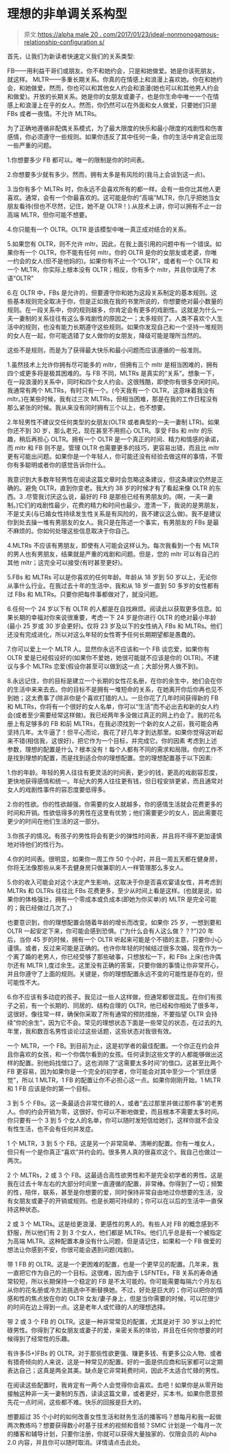# 理想的非单调关系构型

> 原文:[https://alpha male 20 . com/2017/01/23/ideal-nonmonogamous-relationship-configuration s/](https://alphamale20.com/2017/01/23/ideal-nonmonogamous-relationship-configurations/)

首先，让我们为新读者快速定义我们的关系类型:

FB——用利益干哥们或朋友。你不和她约会，只是和她做爱。她是你该死朋友，就这样。
MLTR——多重长期关系。你真的在情感上和浪漫上喜欢她。你在和她约会，和她做爱。然而，你也可以和其他女人约会和浪漫(她也可以和其他男人约会和做爱)。开放的长期关系。她是你的女朋友或妻子，也是你生命中唯一一个在情感上和浪漫上在乎的女人。然而，你仍然可以在外面和女人做爱，只要她们只是 FBs 或者一夜情。不允许 MLTRs。

为了正确地遵循非配偶关系模式，为了最大限度的快乐和最小限度的戏剧性和伤害感情，你必须遵守一些规则。如果你违反了其中任何一条，你的生活中肯定会出现一些严重的问题。

1.你想要多少 FB 都可以。唯一的限制是你的时间表。

2.你想要多少就有多少。然而，拥有太多是有风险的(我马上会谈到这一点)。

3.当你有多个 MLTRs 时，你永远不会喜欢所有的都一样。会有一些你比其他人更喜欢。通常，会有一个你最喜欢的。这可能是你的“高端”MLTR，你几乎把她当女朋友看待(但也不尽然，记住，她不是 OLTR！).从技术上讲，你可以拥有不止一台高端 MLTR，但你可能不想要。

4.你只能有一个 OLTR。OLTR 是该模型中唯一真正成对结合的关系。

5.如果您有 OLTR，则不允许 mltr。因此，在我上面引用的问题中有一个错误。如果你有一个 OLTR，你不能有任何 mltr。你的 OLTR 是你的女朋友或老婆，你唯一约会的女人(但不是他妈的)。如果你有不止一个“OLTR”，或者有一个 OLTR 和一个 MLTR，你实际上根本没有 OLTR；相反，你有多个 mltr，并且你误用了术语“OLTR”

6.在 OLTR 中，FBs 是允许的，但要遵守你和她为这段关系制定的基本规则。这些基本规则完全取决于你，但是正如我在我的书里所说的，你想要绝对最小数量的规则。在一段关系中，你的规则越多，你肯定会有更多的戏剧性。这就是为什么一夫一妻制的关系往往有这么多戏剧性的原因之一；太多规则了。人类不喜欢个人生活中的规则，也没有能力长期遵守这些规则。如果你发现自己和一个坚持一堆规则的女人在一起，你可能选错了女人做你的女朋友，降级可能是理所当然的。

这些不是规则，而是为了获得最大快乐和最小问题而应该遵循的一般准则。

1.虽然技术上允许你拥有尽可能多的 mltr，但拥有三个 mltr 是相当困难的，拥有四个或更多将是极其困难的。与 FB 不同，MLTRs 是真实的“关系”。想象一下，在一段浪漫的关系中，同时和四个女人约会。这很残酷，即使你有很多空闲时间。我通常有两个 MLTRs，有时只有一个。(今天我有一个 OLTR，这意味着我没有 mltr。)在某些时候，我有过三次 MLTRs，但相当困难，那是在我的工作日程没有那么紧张的时候。我从来没有同时拥有三个以上，也不想要。

2.年轻男性不建议交任何类型的女朋友(OLTR 或者典型的一夫一妻制 LTR)。如果你还不到 30 岁，那么老兄，现在甚至不用担心 OLTR。享受 FBs 和 mltr 的乐趣，稍后再担心 OLTR。拥有一个 OLTR 是一个真正的时间、精力和情感的承诺，而 mltr 和 FB 则不是。管理 OLTR 也需要更多的技巧，更容易出错，而且比 mltr 更有可能出问题。如果你是一个年轻人，你可能还没有经验去做这样的事情，不管你有多聪明或者你的感觉告诉你什么。

我意识到大多数年轻男性在阅读这篇文章时会忽略这条建议，但这条建议仍然是正确的。避免 OLTR，直到你变老。我大约 38 岁的时候才有了看起来像 OLTR 的东西。3 .尽管我讨厌这么说，最好的 FB 是那些已经有男朋友的。(啊，一夫一妻制。)它们的戏剧性最少，花费的精力和时间也最少。澄清一下，我说的是男朋友，不是丈夫(与已婚女性持续发生性关系是有风险的，我不建议这么做)。我不是建议你到处去操一堆有男朋友的女人。我只是在陈述一个事实，有男朋友的 FBs 是最不麻烦的。你如何处理这些信息取决于你自己。

4.MLTRs 不应该有男朋友，即使有人可能会这样认为。每次我看到一个有 MLTR 的男人也有男朋友，结果就是严重的戏剧和问题。但是，您的 mltr 可以有自己的其他 mltr；这完全可以接受(有时甚至更好)。

5.FBs 和 MLTRs 可以是你喜欢的任何年龄。年龄从 18 岁到 50 岁以上，无论你从事什么行业。在我过去十年的生活中，我和从 18 岁一直到 50 多岁的女性都有过 FBs 和 MLTRs。只要你把每件事都做对了，就没问题。

6.任何一个 24 岁以下有 OLTR 的人都是在自找麻烦。阅读此以获取更多信息。如果长期的幸福对你来说很重要，考虑一下 24 岁是你进行 OLTR 的绝对最小年龄(最小 25 岁或 30 岁会更好)。仅将 23 岁及以下的女性纳入 FBs 和 MLTRs。他们还没有完成进化，所以对这么年轻的女性寄予任何长期期望都是愚蠢的。

7.你可以爱上一个 MLTR 人。显然你永远不应该和一个 FB 谈恋爱，如果你有 OLTR 爱是已经假设好的(如果你不爱她，她很可能就不应该是你的 OLTR)。不建议与多个 MLTRs 恋爱(假设你甚至可以做到这一点；大部分男人做不到)。

8.永远记住，你的目标是建立一个长期的女性花名册，在你的余生中，她们会在你的生活中来来去去。你的目标不是拥有一堆短命的关系，在她离开你后你再也见不到她；这太费事了(除非你是个喜欢打猎的人)。一旦你花了几年时间获得新的 FB 和 MLTRs，你将有一个很好的女人名单，你可以“生活”而不必出去和新的女人约会(或者至少需要经常这样做)。我已经两年多没做过真正的网上约会了。我的花名册上有足够多的 FB 和前 MLTRs，在我必须找到一个新的女人之前，我可能会再坚持几年。太牛逼了！但平心而论，我花了好几年才到达那里。如果你觉得这听起来不错(相信我，这很好)，把它作为一个目标，并完成它。你的因素
考虑到上述参数，理想的配置是什么？根本没有！每个人都有不同的需求和局限。你的工作不是找到理想的配置，而是找到适合你的理想配置。您的理想配置基于以下因素:

1.你的年龄。年轻的男人往往有更灵活的时间表，更少的钱，更高的戏剧容忍度，更快地获得感情和统一。年纪大的男人往往更有钱，但日程安排更紧，而且通常对女人的戏剧性事件的容忍度要低得多。

2.你的性欲。你的性欲越强，你需要的女人就越多，你的感情生活就会花费更多的时间和开销。性欲低得多的男性在这里有优势；他们需要更少的女人，因此需要花更少的时间在他们生活的这一部分。

3.你孩子的情况。有孩子的男性将会有更少的弹性时间表，并且将不得不更加谨慎地对待他们的性行为。

4.你的时间表。很明显，如果你一周工作 50 个小时，并且一周五天都在健身房，你将无法像那些从来不去健身房只做兼职的人一样管理那么多女人。

5.你的收入可能会对这个决定产生影响，这取决于你是否喜欢宴请女性，并考虑到 MLTRs 和 OLTRs 往往比 FBs 花费更多，至少从时间上看是这样。(也就是说，如果你的体格强壮，拥有一个零成本或负成本(即她为你买单)的 MLTR 是完全可能的；我已经做过几次了。)

也要意识到，你的理想配置会随着年龄的增长而改变。如果你 25 岁，一想到要和 OLTR 一起安定下来，你可能会感到恐惧。(“为什么会有人这么做？？?")20 年后，当你 45 岁的时候，拥有一个 OLTR 听起来可能是个不错的主意，只要你小心谨慎。或者，反过来可能是正确的。也许你年轻的时候结过很多次婚，现在作为一个离了婚的老男人，你已经受够了那些破事，只想放松一下，和 FBs 上床(也许偶尔还有 MLTR ),度过余生。这里没有正确的答案，只要你做的事情让你非常开心，并且你遵守了上面的规则。关键是，你的理想配置永远不变的可能性是存在的，但可能性不大。

6.你不应该有多动症的孩子。我见过一些人这样做，但通常都很混乱。在你们有孩子之前，有一个长期的、同居的、结构合理的 OLTR，他已经和你相处了很多年，这很好。像往常一样，确保你采取了所有通常的预防措施，不要指望 OLTR 会持续“你的余生”，因为它不会。常见的理想状态下面是一些常见的状态，在过去的九年里，我和数百名男性谈论过这些话题，这些状态对我很有效。

一个 MLTR，一个 FB。到目前为止，这是初学者的最佳配置。一个你正在约会并且你喜欢的女孩，和一个你偶尔看到的女孩。任何读到这些文字的人都能够做出这样的配置。别他妈找借口了。这也消除了“这需要太多时间”的借口。这甚至比两个 FB 更容易，因为如果你是一个完全的初学者，你可能会对其中至少一个“抓住感觉”，所以 1 MLTR，1 FB 的配置让你不必担心这一点。如果你刚刚开始，1 MLTR 和 1 FB 应该是你的第一个目标。

3 到 5 个 FBs。这一条最适合非常忙碌的人，或者“去过那里并做过那件事”的老男人。你的约会开销为零，这很好。你可以不断地做爱，而且根本不需要太多时间。你只要有一个 3 到 5 个女人的名单，你可以随时发短信给她们，这样你就不会没有性生活，也不会有任何并发症。

1 个 MLTR，3 到 5 个 FB。这是另一个非常简单、清晰的配置。你有一堆女人，但只有一个是你真正“喜欢”并约会的。很多男人真的很喜欢这个。我自己也做过一两次。

2 个 MLTRs，2 或 3 个 FB。这最适合高性欲男性和不是完全初学者的男性。这是我在过去十年左右的大部分时间里一直遵循的配置，非常棒。你得到了一切；频繁的性，陪伴，联系，甚至是你想要的爱，同时保持非常自由地过你想要的生活，没有女朋友或妻子的开销或规则。也是长期可持续的；你可以在以后的生活中一直保持这种状态。

2 或 3 个 MLTRs。这是给更浪漫、更感性的男人的。有些人对 FB 的概念感到不舒服，所以他们有 2 到 3 个女人，他们都是 MLTRs。他们几乎总是有一个被指定为高端 MLTR。这种配置本身没有什么问题，但是请记住，如果和一个 FB 做爱的想法让你感到不安，你很可能会遇到问题(戏剧)。

带 1 FB 的 OLTR。这是一个更困难的配置，也是一个更罕见的配置。几年来，我一直把它作为自己的一个目标。这很难，因为由于 LSFNTEs，FB 关系的寿命通常较短，所以长期保持一个稳定的 FB 是不太可能的。你可能需要每隔六个月左右从你的花名册或冷方法挑选中不断替换她。不过，好处是巨大的；你可以把你的情感和性的焦点放在你的 OLTR 女友/妻子身上，但是当你需要的时候，可以花很少的时间在边上得到一点。这是老年人或忙碌的人的理想选择。

带 2 或 3 个 FB 的 OLTR。这是一种非常常见的配置，尤其是对于 30 岁以上的忙碌男性。你得到了和女朋友或妻子的爱，亲密关系的体验，并且在任何你想要的时候得到了经常性的乐趣。

有许多(5+)FBs 的 OLTR。对于那些性欲更强、赚更多钱、有更多公众人物、或者有猎奇倾向的人来说，这是一种常见的配置。好的一面是供应商和玩家都可以定期表达自己；这真是两全其美。缺点是它非常耗费时间，因此不太适合忙碌的男性。

在阅读这些配置时，我肯定有一两个人会觉得你会喜欢。去吧！如果你是从零开始接触这种非一夫一妻制的东西，读读这篇文章，或者更好，买本书。如果你愿意预先花一点时间，这些都不难。快乐的回报是巨大的。

想要超过 35 个小时的如何改善女性生活和财务生活的播客吗？想每月和我一起做两次教练吗？想要获得数小时基于技术的视频和音频？SMIC 计划是一个每月一次的播客和辅导计划，只要你注册，你就可以获得大量独家的、仅限会员的 Alpha 2.0 内容，并且你可以随时取消。详情请点击此处。